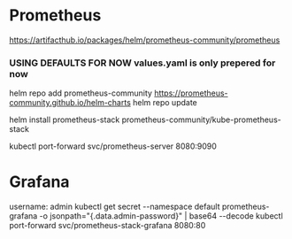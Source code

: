 # Prometheus
https://artifacthub.io/packages/helm/prometheus-community/prometheus

### USING DEFAULTS FOR NOW values.yaml is only prepered for now

helm repo add prometheus-community https://prometheus-community.github.io/helm-charts
helm repo update

helm install prometheus-stack prometheus-community/kube-prometheus-stack

kubectl port-forward svc/prometheus-server 8080:9090


# Grafana
username: admin
kubectl get secret --namespace default prometheus-grafana -o jsonpath="{.data.admin-password}" | base64 --decode
kubectl port-forward svc/prometheus-stack-grafana 8080:80
